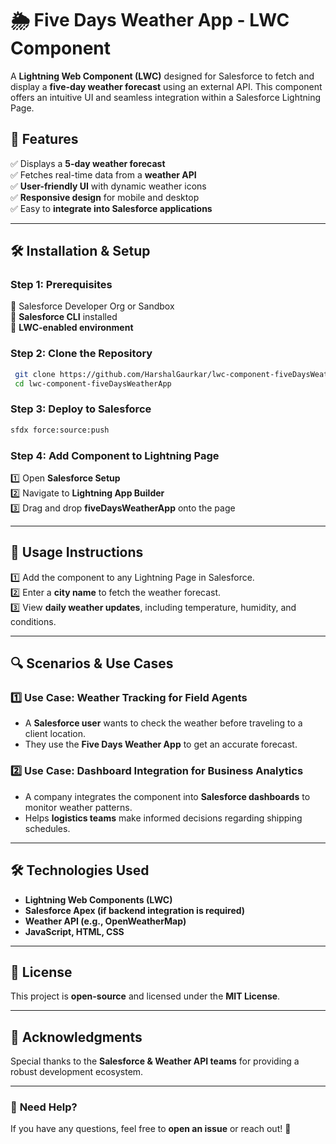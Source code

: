 # 🌦️ Five Days Weather App - LWC Component

A **Lightning Web Component (LWC)** designed for Salesforce to fetch and display a **five-day weather forecast** using an external API. This component offers an intuitive UI and seamless integration within a Salesforce Lightning Page.

## 📌 Features  
✅ Displays a **5-day weather forecast**  
✅ Fetches real-time data from a **weather API**  
✅ **User-friendly UI** with dynamic weather icons  
✅ **Responsive design** for mobile and desktop  
✅ Easy to **integrate into Salesforce applications**  

---

## 🛠 Installation & Setup  

### **Step 1: Prerequisites**  
🔹 Salesforce Developer Org or Sandbox  
🔹 **Salesforce CLI** installed  
🔹 **LWC-enabled environment**  

### **Step 2: Clone the Repository**  
```sh
 git clone https://github.com/HarshalGaurkar/lwc-component-fiveDaysWeatherApp.git
 cd lwc-component-fiveDaysWeatherApp
```

### **Step 3: Deploy to Salesforce**  
```sh
sfdx force:source:push
```

### **Step 4: Add Component to Lightning Page**  
1️⃣ Open **Salesforce Setup**  
2️⃣ Navigate to **Lightning App Builder**  
3️⃣ Drag and drop **fiveDaysWeatherApp** onto the page  

---

## 📖 Usage Instructions  
1️⃣ Add the component to any Lightning Page in Salesforce.  
2️⃣ Enter a **city name** to fetch the weather forecast.  
3️⃣ View **daily weather updates**, including temperature, humidity, and conditions.  

---

## 🔍 Scenarios & Use Cases  

### **1️⃣ Use Case: Weather Tracking for Field Agents**  
- A **Salesforce user** wants to check the weather before traveling to a client location.  
- They use the **Five Days Weather App** to get an accurate forecast.  

### **2️⃣ Use Case: Dashboard Integration for Business Analytics**  
- A company integrates the component into **Salesforce dashboards** to monitor weather patterns.  
- Helps **logistics teams** make informed decisions regarding shipping schedules.  

---

## 🛠️ Technologies Used  
- **Lightning Web Components (LWC)**  
- **Salesforce Apex (if backend integration is required)**  
- **Weather API (e.g., OpenWeatherMap)**  
- **JavaScript, HTML, CSS**  

---

## 📜 License  
This project is **open-source** and licensed under the **MIT License**.  

---

## 🌟 Acknowledgments  
Special thanks to the **Salesforce & Weather API teams** for providing a robust development ecosystem.  

---

### 📩 **Need Help?**  
If you have any questions, feel free to **open an issue** or reach out! 🚀

